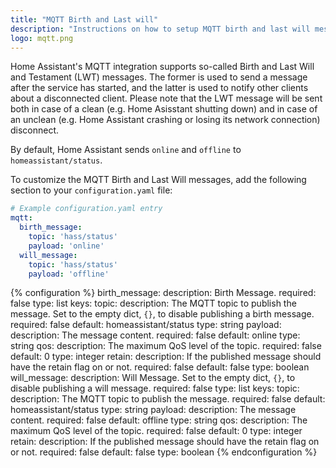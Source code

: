 ```yaml
---
title: "MQTT Birth and Last will"
description: "Instructions on how to setup MQTT birth and last will messages within Home Assistant."
logo: mqtt.png
---
```


Home Assistant's MQTT integration supports so-called Birth and Last Will and Testament (LWT) messages. The former is used to send a message after the service has started, and the latter is used to notify other clients about a disconnected client. Please note that the LWT message will be sent both in case of a clean (e.g. Home Asisstant shutting down) and in case of an unclean (e.g. Home Assistant crashing or losing its network connection) disconnect.

By default, Home Assistant sends `online` and `offline` to `homeassistant/status`.

To customize the MQTT Birth and Last Will messages, add the following section to your `configuration.yaml` file:

```yaml
# Example configuration.yaml entry
mqtt:
  birth_message:
    topic: 'hass/status'
    payload: 'online'
  will_message:
    topic: 'hass/status'
    payload: 'offline'
```

{% configuration %}
birth_message:
  description: Birth Message.
  required: false
  type: list
  keys:
    topic:
      description: The MQTT topic to publish the message. Set to the empty dict, `{}`, to disable publishing a birth message.
      required: false
      default: homeassistant/status
      type: string
    payload:
      description: The message content.
      required: false
      default: online
      type: string
    qos:
      description: The maximum QoS level of the topic.
      required: false
      default: 0
      type: integer
    retain:
      description: If the published message should have the retain flag on or not.
      required: false
      default: false
      type: boolean
will_message:
  description: Will Message. Set to the empty dict, `{}`, to disable publishing a will message.
  required: false
  type: list
  keys:
    topic:
      description: The MQTT topic to publish the message.
      required: false
      default: homeassistant/status
      type: string
    payload:
      description: The message content.
      required: false
      default: offline
      type: string
    qos:
      description: The maximum QoS level of the topic.
      required: false
      default: 0
      type: integer
    retain:
      description: If the published message should have the retain flag on or not.
      required: false
      default: false
      type: boolean
{% endconfiguration %}
